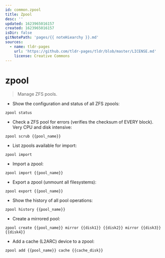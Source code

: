 ```yaml
---
id: common.zpool
title: Zpool
desc: ''
updated: 1623965016157
created: 1623965016157
isDir: false
gitNotePath: 'pages/{{ noteHiearchy }}.md'
sources:
  - name: tldr-pages
    url: 'https://github.com/tldr-pages/tldr/blob/master/LICENSE.md'
    license: Creative Commons
---
```

# zpool

> Manage ZFS pools.

- Show the configuration and status of all ZFS zpools:

`zpool status`

- Check a ZFS pool for errors (verifies the checksum of EVERY block). Very CPU and disk intensive:

`zpool scrub {{pool_name}}`

- List zpools available for import:

`zpool import`

- Import a zpool:

`zpool import {{pool_name}}`

- Export a zpool (unmount all filesystems):

`zpool export {{pool_name}}`

- Show the history of all pool operations:

`zpool history {{pool_name}}`

- Create a mirrored pool:

`zpool create {{pool_name}} mirror {{disk1}} {{disk2}} mirror {{disk3}} {{disk4}}`

- Add a cache (L2ARC) device to a zpool:

`zpool add {{pool_name}} cache {{cache_disk}}`

